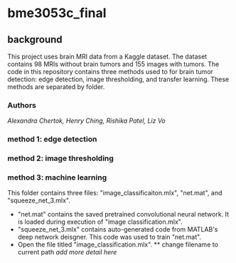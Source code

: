 # bme3053c_final

## background
This project uses brain MRI data from a Kaggle dataset. The dataset contains 98 MRIs without brain tumors and 155 images with tumors. 
The code in this repository contains three methods used to for brain tumor detection: edge detection, image thresholding, and transfer learning. These methods are separated by folder.

### Authors
*Alexandra Chertok, Henry Ching, Rishika Patel, Liz Vo*


### method 1: edge detection


### method 2: image thresholding


### method 3: machine learning

This folder contains three files: "image_classificaiton.mlx", "net.mat", and "squeeze_net_3.mlx".

* "net.mat" contains the saved pretrained convolutional neural network. It is loaded during execution of "image classification.mlx".
* "squeeze_net_3.mlx" contains auto-generated code from MATLAB's deep network deisgner. This code was used to train "net.mat".
* Open the file titled "image_classification.mlx".
    ** change filename to current path 
*add more detail here*
